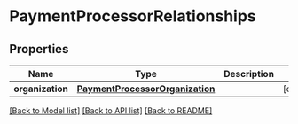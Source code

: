 # PaymentProcessorRelationships

## Properties
Name | Type | Description | Notes
------------ | ------------- | ------------- | -------------
**organization** | [**PaymentProcessorOrganization**](PaymentProcessorOrganization.md) |  | [optional] 

[[Back to Model list]](../README.md#documentation-for-models) [[Back to API list]](../README.md#documentation-for-api-endpoints) [[Back to README]](../README.md)


